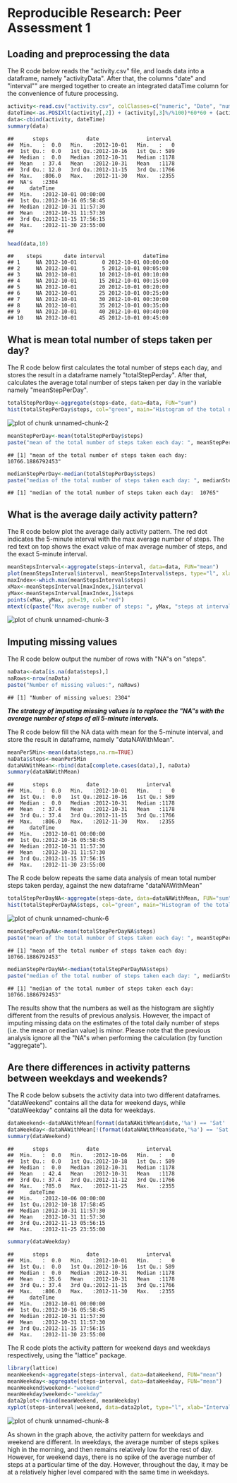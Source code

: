 # Reproducible Research: Peer Assessment 1


## Loading and preprocessing the data
The R code below reads the "activity.csv" file, and loads data into a dataframe, namely "activityData".
After that, the columns "date" and "interval"" are merged together to create an integrated dataTime column for the convenience of future processing.

```r
activity<-read.csv("activity.csv", colClasses=c("numeric", "Date", "numeric"))
dateTime<-as.POSIXlt(activity[,2]) + (activity[,3]%/%100)*60*60 + (activity[,3]%%100)*60
data<-cbind(activity, dateTime)
summary(data)
```

```
##      steps            date               interval   
##  Min.   :  0.0   Min.   :2012-10-01   Min.   :   0  
##  1st Qu.:  0.0   1st Qu.:2012-10-16   1st Qu.: 589  
##  Median :  0.0   Median :2012-10-31   Median :1178  
##  Mean   : 37.4   Mean   :2012-10-31   Mean   :1178  
##  3rd Qu.: 12.0   3rd Qu.:2012-11-15   3rd Qu.:1766  
##  Max.   :806.0   Max.   :2012-11-30   Max.   :2355  
##  NA's   :2304                                       
##     dateTime                  
##  Min.   :2012-10-01 00:00:00  
##  1st Qu.:2012-10-16 05:58:45  
##  Median :2012-10-31 11:57:30  
##  Mean   :2012-10-31 11:57:30  
##  3rd Qu.:2012-11-15 17:56:15  
##  Max.   :2012-11-30 23:55:00  
## 
```

```r
head(data,10)
```

```
##    steps       date interval            dateTime
## 1     NA 2012-10-01        0 2012-10-01 00:00:00
## 2     NA 2012-10-01        5 2012-10-01 00:05:00
## 3     NA 2012-10-01       10 2012-10-01 00:10:00
## 4     NA 2012-10-01       15 2012-10-01 00:15:00
## 5     NA 2012-10-01       20 2012-10-01 00:20:00
## 6     NA 2012-10-01       25 2012-10-01 00:25:00
## 7     NA 2012-10-01       30 2012-10-01 00:30:00
## 8     NA 2012-10-01       35 2012-10-01 00:35:00
## 9     NA 2012-10-01       40 2012-10-01 00:40:00
## 10    NA 2012-10-01       45 2012-10-01 00:45:00
```

## What is mean total number of steps taken per day?
The R code below first calculates the total number of steps each day, and stores the result in a dataframe namely "totalStepPerday". After that, calculates the average total number of steps taken per day in the variable namely "meanStepPerDay".


```r
totalStepPerDay<-aggregate(steps~date, data=data, FUN="sum")
hist(totalStepPerDay$steps, col="green", main="Histogram of the total number of steps taken each day",xlab="Total Steps Per Day")
```

![plot of chunk unnamed-chunk-2](figure/unnamed-chunk-2.png) 

```r
meanStepPerDay<-mean(totalStepPerDay$steps)
paste("mean of the total number of steps taken each day: ", meanStepPerDay)
```

```
## [1] "mean of the total number of steps taken each day:  10766.1886792453"
```

```r
medianStepPerDay<-median(totalStepPerDay$steps)
paste("median of the total number of steps taken each day: ", medianStepPerDay)
```

```
## [1] "median of the total number of steps taken each day:  10765"
```

## What is the average daily activity pattern?
The R code below plot the average daily activity pattern. The red dot indicates the 5-minute interval with the max average number of steps. The red text on top shows the exact value of max average number of steps, and the exact 5-minute interval. 

```r
meanStepsInterval<-aggregate(steps~interval, data=data, FUN="mean")
plot(meanStepsInterval$interval, meanStepsInterval$steps, type="l", xlab="interval", ylab="steps", col="blue")
maxIndex<-which.max(meanStepsInterval$steps)
xMax<-meanStepsInterval[maxIndex,]$interval
yMax<-meanStepsInterval[maxIndex,]$steps
points(xMax, yMax, pch=19, col="red")
mtext(c(paste("Max average number of steps: ", yMax, "steps at interval", xMax)), col="red")
```

![plot of chunk unnamed-chunk-3](figure/unnamed-chunk-3.png) 

## Imputing missing values
The R code below output the number of rows with "NA"s on "steps".

```r
naData<-data[is.na(data$steps),]
naRows<-nrow(naData)
paste("Number of missing values:", naRows)
```

```
## [1] "Number of missing values: 2304"
```

***The strategy of imputing missing values is to replace the "NA"s with the average number of steps of all 5-minute intervals.*** 

The R code below fill the NA data with mean for the 5-minute interval, and store the result in dataframe, namely "dataNAWithMean".

```r
meanPer5Min<-mean(data$steps,na.rm=TRUE)
naData$steps<-meanPer5Min
dataNAWithMean<-rbind(data[complete.cases(data),], naData)
summary(dataNAWithMean)
```

```
##      steps            date               interval   
##  Min.   :  0.0   Min.   :2012-10-01   Min.   :   0  
##  1st Qu.:  0.0   1st Qu.:2012-10-16   1st Qu.: 589  
##  Median :  0.0   Median :2012-10-31   Median :1178  
##  Mean   : 37.4   Mean   :2012-10-31   Mean   :1178  
##  3rd Qu.: 37.4   3rd Qu.:2012-11-15   3rd Qu.:1766  
##  Max.   :806.0   Max.   :2012-11-30   Max.   :2355  
##     dateTime                  
##  Min.   :2012-10-01 00:00:00  
##  1st Qu.:2012-10-16 05:58:45  
##  Median :2012-10-31 11:57:30  
##  Mean   :2012-10-31 11:57:30  
##  3rd Qu.:2012-11-15 17:56:15  
##  Max.   :2012-11-30 23:55:00
```

The R code below repeats the same data analysis of mean total number steps taken perday, against the new dataframe "dataNAWithMean"

```r
totalStepPerDayNA<-aggregate(steps~date, data=dataNAWithMean, FUN="sum")
hist(totalStepPerDayNA$steps, col="green", main="Histogram of the total number of steps taken each day (NA filled)",xlab="Total Steps Per Day")
```

![plot of chunk unnamed-chunk-6](figure/unnamed-chunk-6.png) 

```r
meanStepPerDayNA<-mean(totalStepPerDayNA$steps)
paste("mean of the total number of steps taken each day: ", meanStepPerDayNA)
```

```
## [1] "mean of the total number of steps taken each day:  10766.1886792453"
```

```r
medianStepPerDayNA<-median(totalStepPerDayNA$steps)
paste("median of the total number of steps taken each day: ", medianStepPerDayNA)
```

```
## [1] "median of the total number of steps taken each day:  10766.1886792453"
```
The results show that the numbers as well as the histogram are slightly different from the results of previous analysis. However, the impact of imputing missing data on the estimates of the total daily number of steps (i.e. the mean or median value) is minor. Please note that the previous analysis ignore all the "NA"s when performing the calculation (by function "aggregate").
## Are there differences in activity patterns between weekdays and weekends?
The R code below subsets the activity data into two different dataframes. "dataWeekend" contains all the data for weekend days, while "dataWeekday" contains all the data for weekdays.


```r
dataWeekend<-dataNAWithMean[format(dataNAWithMean$date,'%a') == 'Sat' | format(dataNAWithMean$date,'%a') == 'Sun',  ]
dataWeekday<-dataNAWithMean[!(format(dataNAWithMean$date,'%a') == 'Sat' | format(dataNAWithMean$date,'%a') == 'Sun'),  ]
summary(dataWeekend)
```

```
##      steps            date               interval   
##  Min.   :  0.0   Min.   :2012-10-06   Min.   :   0  
##  1st Qu.:  0.0   1st Qu.:2012-10-18   1st Qu.: 589  
##  Median :  0.0   Median :2012-10-31   Median :1178  
##  Mean   : 42.4   Mean   :2012-10-31   Mean   :1178  
##  3rd Qu.: 37.4   3rd Qu.:2012-11-12   3rd Qu.:1766  
##  Max.   :785.0   Max.   :2012-11-25   Max.   :2355  
##     dateTime                  
##  Min.   :2012-10-06 00:00:00  
##  1st Qu.:2012-10-18 17:58:45  
##  Median :2012-10-31 11:57:30  
##  Mean   :2012-10-31 11:57:30  
##  3rd Qu.:2012-11-13 05:56:15  
##  Max.   :2012-11-25 23:55:00
```

```r
summary(dataWeekday)
```

```
##      steps            date               interval   
##  Min.   :  0.0   Min.   :2012-10-01   Min.   :   0  
##  1st Qu.:  0.0   1st Qu.:2012-10-16   1st Qu.: 589  
##  Median :  0.0   Median :2012-10-31   Median :1178  
##  Mean   : 35.6   Mean   :2012-10-31   Mean   :1178  
##  3rd Qu.: 37.4   3rd Qu.:2012-11-15   3rd Qu.:1766  
##  Max.   :806.0   Max.   :2012-11-30   Max.   :2355  
##     dateTime                  
##  Min.   :2012-10-01 00:00:00  
##  1st Qu.:2012-10-16 05:58:45  
##  Median :2012-10-31 11:57:30  
##  Mean   :2012-10-31 11:57:30  
##  3rd Qu.:2012-11-15 17:56:15  
##  Max.   :2012-11-30 23:55:00
```
The R code plots the activity pattern for weekend days and weekdays respectively, using the "lattice" package.


```r
library(lattice)
meanWeekend<-aggregate(steps~interval, data=dataWeekend, FUN="mean")
meanWeekday<-aggregate(steps~interval, data=dataWeekday, FUN="mean")
meanWeekend$weekend<-"weekend"
meanWeekday$weekend<-"weekday"
data2plot<-rbind(meanWeekend, meanWeekday)
xyplot(steps~interval|weekend, data=data2plot, type="l", xlab="Interval", ylab="Number of steps", layout=c(1,2))
```

![plot of chunk unnamed-chunk-8](figure/unnamed-chunk-8.png) 

As shown in the graph above, the activity pattern for weekdays and weekend are different. In weekdays, the average number of steps spikes high in the morning, and then remains relatively low for the rest of day. However, for weekend days, there is no spike of the average number of steps at a particular time of the day. However, throughout the day, it may be at a relatively higher level compared with the same time in weekdays.
